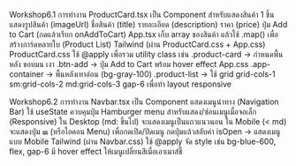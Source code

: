 Workshop6.1
การทำงาน
    ProductCard.tsx เป็น Component สำหรับแสดงสินค้า 1 ชิ้น
    แสดงรูปสินค้า (imageUrl)
    ชื่อสินค้า (title)
    รายละเอียด (description)
    ราคา (price)
    ปุ่ม Add to Cart (กดแล้วเรียก onAddToCart)
    App.tsx เก็บ array ของสินค้า แล้วใช้ .map() เพื่อสร้างการ์ดหลายใบ (Product List)
Tailwind (ผ่าน ProductCard.css + App.css)
    ProductCard.css ใช้ @apply เพื่อรวม utility class เช่น
    .product-card → กำหนดพื้นหลัง ขอบมน เงา
    .btn-add → ปุ่ม Add to Cart พร้อม hover effect
    App.css
    .app-container → พื้นหลังเทาอ่อน (bg-gray-100)
    .product-list → ใช้ grid grid-cols-1 sm:grid-cols-2 md:grid-cols-3 gap-6 เพื่อทำ layout responsive

Workshop6.2
การทำงาน
    Navbar.tsx เป็น Component แสดงเมนูนำทาง (Navigation Bar)
    ใช้ useState ควบคุมปุ่ม Hamburger menu สำหรับแสดง/ซ่อนเมนูเมื่อจอเล็ก (Responsive)
    ใน Desktop (md: ขึ้นไป) จะแสดงเมนูเป็นแถวแนวนอน
    ใน Mobile (< md) จะแสดงปุ่ม ☰ (หรือไอคอน Menu) เพื่อกดเปิด/ปิดเมนู
    กดปุ่มแล้วสลับค่า isOpen → แสดงเมนูแบบ Mobile
Tailwind (ผ่าน Navbar.css)
    ใช้ @apply จัด style เช่น bg-blue-600, flex, gap-6
    มี hover effect ให้เมนูเปลี่ยนสีเมื่อเอาเมาส์ชี้
